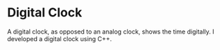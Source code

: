 # Digital Clock

A digital clock, as opposed to an analog clock, shows the time digitally. I developed a digital clock using C++. 
